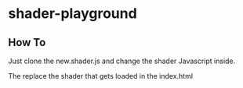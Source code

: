 # shader-playground

## How To

Just clone the new.shader.js and change the shader Javascript inside.

The replace the shader that gets loaded in the index.html
